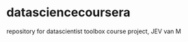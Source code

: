 datasciencecoursera
===================

repository for datascientist toolbox course project, JEV van M
